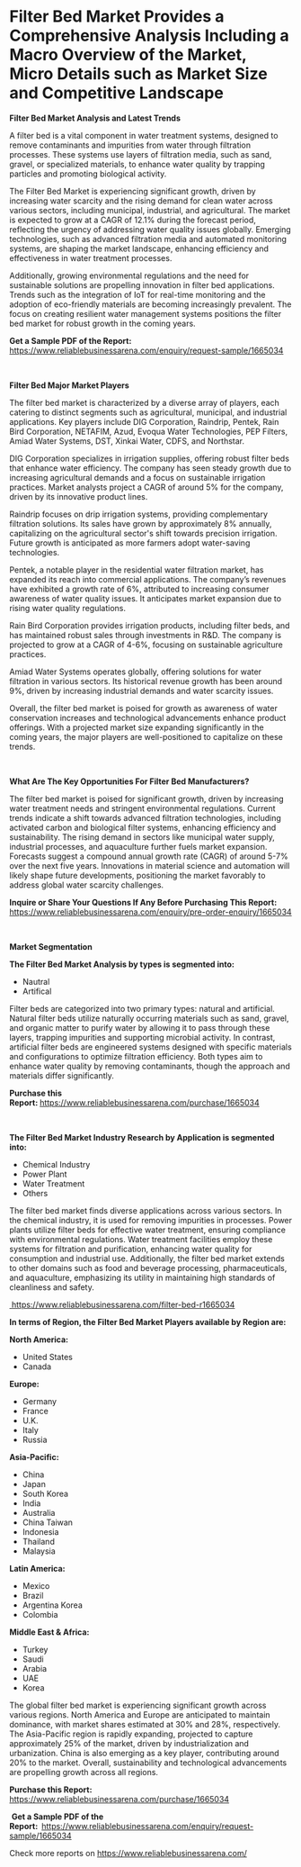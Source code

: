 <p><h1>Filter Bed Market Provides a Comprehensive Analysis Including a Macro Overview of the Market, Micro Details such as Market Size and Competitive Landscape</h1></p><p><strong>Filter Bed Market Analysis and Latest Trends</strong></p>
<p><p>A filter bed is a vital component in water treatment systems, designed to remove contaminants and impurities from water through filtration processes. These systems use layers of filtration media, such as sand, gravel, or specialized materials, to enhance water quality by trapping particles and promoting biological activity.</p><p>The Filter Bed Market is experiencing significant growth, driven by increasing water scarcity and the rising demand for clean water across various sectors, including municipal, industrial, and agricultural. The market is expected to grow at a CAGR of 12.1% during the forecast period, reflecting the urgency of addressing water quality issues globally. Emerging technologies, such as advanced filtration media and automated monitoring systems, are shaping the market landscape, enhancing efficiency and effectiveness in water treatment processes. </p><p>Additionally, growing environmental regulations and the need for sustainable solutions are propelling innovation in filter bed applications. Trends such as the integration of IoT for real-time monitoring and the adoption of eco-friendly materials are becoming increasingly prevalent. The focus on creating resilient water management systems positions the filter bed market for robust growth in the coming years.</p></p>
<p><strong>Get a Sample PDF of the Report:&nbsp;</strong> <a href="https://www.reliablebusinessarena.com/enquiry/request-sample/1665034?utm_campaign=3224&utm_medium=2&utm_source=Github&utm_content=ia&utm_term=06032025&utm_id=filter-bed">https://www.reliablebusinessarena.com/enquiry/request-sample/1665034</a></p>
<p>&nbsp;</p>
<p><strong>Filter Bed Major Market Players</strong></p>
<p><p>The filter bed market is characterized by a diverse array of players, each catering to distinct segments such as agricultural, municipal, and industrial applications. Key players include DIG Corporation, Raindrip, Pentek, Rain Bird Corporation, NETAFIM, Azud, Evoqua Water Technologies, PEP Filters, Amiad Water Systems, DST, Xinkai Water, CDFS, and Northstar.</p><p>DIG Corporation specializes in irrigation supplies, offering robust filter beds that enhance water efficiency. The company has seen steady growth due to increasing agricultural demands and a focus on sustainable irrigation practices. Market analysts project a CAGR of around 5% for the company, driven by its innovative product lines.</p><p>Raindrip focuses on drip irrigation systems, providing complementary filtration solutions. Its sales have grown by approximately 8% annually, capitalizing on the agricultural sector's shift towards precision irrigation. Future growth is anticipated as more farmers adopt water-saving technologies.</p><p>Pentek, a notable player in the residential water filtration market, has expanded its reach into commercial applications. The company’s revenues have exhibited a growth rate of 6%, attributed to increasing consumer awareness of water quality issues. It anticipates market expansion due to rising water quality regulations.</p><p>Rain Bird Corporation provides irrigation products, including filter beds, and has maintained robust sales through investments in R&D. The company is projected to grow at a CAGR of 4-6%, focusing on sustainable agriculture practices.</p><p>Amiad Water Systems operates globally, offering solutions for water filtration in various sectors. Its historical revenue growth has been around 9%, driven by increasing industrial demands and water scarcity issues.</p><p>Overall, the filter bed market is poised for growth as awareness of water conservation increases and technological advancements enhance product offerings. With a projected market size expanding significantly in the coming years, the major players are well-positioned to capitalize on these trends.</p></p>
<p>&nbsp;</p>
<p><strong>What Are The Key Opportunities For Filter Bed Manufacturers?</strong></p>
<p><p>The filter bed market is poised for significant growth, driven by increasing water treatment needs and stringent environmental regulations. Current trends indicate a shift towards advanced filtration technologies, including activated carbon and biological filter systems, enhancing efficiency and sustainability. The rising demand in sectors like municipal water supply, industrial processes, and aquaculture further fuels market expansion. Forecasts suggest a compound annual growth rate (CAGR) of around 5-7% over the next five years. Innovations in material science and automation will likely shape future developments, positioning the market favorably to address global water scarcity challenges.</p></p>
<p><strong>Inquire or Share Your Questions If Any Before Purchasing This Report:</strong> <a href="https://www.reliablebusinessarena.com/enquiry/pre-order-enquiry/1665034?utm_campaign=3224&utm_medium=2&utm_source=Github&utm_content=ia&utm_term=06032025&utm_id=filter-bed">https://www.reliablebusinessarena.com/enquiry/pre-order-enquiry/1665034</a></p>
<p>&nbsp;</p>
<p><strong>Market Segmentation</strong></p>
<p><strong>The Filter Bed Market Analysis by types is segmented into:</strong></p>
<p><ul><li>Nautral</li><li>Artifical</li></ul></p>
<p><p>Filter beds are categorized into two primary types: natural and artificial. Natural filter beds utilize naturally occurring materials such as sand, gravel, and organic matter to purify water by allowing it to pass through these layers, trapping impurities and supporting microbial activity. In contrast, artificial filter beds are engineered systems designed with specific materials and configurations to optimize filtration efficiency. Both types aim to enhance water quality by removing contaminants, though the approach and materials differ significantly.</p></p>
<p><strong>Purchase this Report:&nbsp;</strong><a href="https://www.reliablebusinessarena.com/purchase/1665034?utm_campaign=3224&utm_medium=2&utm_source=Github&utm_content=ia&utm_term=06032025&utm_id=filter-bed">https://www.reliablebusinessarena.com/purchase/1665034</a></p>
<p>&nbsp;</p>
<p><strong>The Filter Bed Market Industry Research by Application is segmented into:</strong></p>
<p><ul><li>Chemical Industry</li><li>Power Plant</li><li>Water Treatment</li><li>Others</li></ul></p>
<p><p>The filter bed market finds diverse applications across various sectors. In the chemical industry, it is used for removing impurities in processes. Power plants utilize filter beds for effective water treatment, ensuring compliance with environmental regulations. Water treatment facilities employ these systems for filtration and purification, enhancing water quality for consumption and industrial use. Additionally, the filter bed market extends to other domains such as food and beverage processing, pharmaceuticals, and aquaculture, emphasizing its utility in maintaining high standards of cleanliness and safety.</p></p>
<p><a href="https://www.reliablebusinessarena.com/filter-bed-r1665034?utm_campaign=3224&utm_medium=2&utm_source=Github&utm_content=ia&utm_term=06032025&utm_id=filter-bed">&nbsp;https://www.reliablebusinessarena.com/filter-bed-r1665034</a></p>
<p><strong>In terms of Region, the Filter Bed Market Players available by Region are:</strong></p>
<p>
    <p> <strong> North America: </strong>
        <ul>
            <li>United States</li>
            <li>Canada</li>
        </ul>
        </p> 
    <p> <strong> Europe: </strong>
        <ul>
            <li>Germany</li>
            <li>France</li>
            <li>U.K.</li>
            <li>Italy</li>
            <li>Russia</li>
        </ul>
        </p> 
    <p> <strong> Asia-Pacific: </strong>
        <ul>
            <li>China</li>
            <li>Japan</li>
            <li>South Korea</li>
            <li>India</li>
            <li>Australia</li>
            <li>China Taiwan</li>
            <li>Indonesia</li>
            <li>Thailand</li>
            <li>Malaysia</li>
        </ul>
        </p> 
    <p> <strong> Latin America: </strong>
        <ul>
            <li>Mexico</li>
            <li>Brazil</li>
            <li>Argentina Korea</li>
            <li>Colombia</li>
        </ul>
        </p> 
    <p> <strong> Middle East & Africa: </strong>
        <ul>
            <li>Turkey</li>
            <li>Saudi</li>
            <li>Arabia</li>
            <li>UAE</li>
            <li>Korea</li>
        </ul>
    </p>
    </p>
<p><p>The global filter bed market is experiencing significant growth across various regions. North America and Europe are anticipated to maintain dominance, with market shares estimated at 30% and 28%, respectively. The Asia-Pacific region is rapidly expanding, projected to capture approximately 25% of the market, driven by industrialization and urbanization. China is also emerging as a key player, contributing around 20% to the market. Overall, sustainability and technological advancements are propelling growth across all regions.</p></p>
<p><strong>Purchase this Report: </strong><a href="https://www.reliablebusinessarena.com/purchase/1665034?utm_campaign=3224&utm_medium=2&utm_source=Github&utm_content=ia&utm_term=06032025&utm_id=filter-bed">https://www.reliablebusinessarena.com/purchase/1665034</a></p>
<p>&nbsp;<strong>Get a Sample PDF of the Report:&nbsp;&nbsp;</strong><a href="https://www.reliablebusinessarena.com/enquiry/request-sample/1665034?utm_campaign=3224&utm_medium=2&utm_source=Github&utm_content=ia&utm_term=06032025&utm_id=filter-bed">https://www.reliablebusinessarena.com/enquiry/request-sample/1665034</a></p>
<p><strong></strong></p>
<p>Check more reports on <a href="https://www.reliablebusinessarena.com/?utm_campaign=3224&utm_medium=2&utm_source=Github&utm_content=ia&utm_term=06032025&utm_id=filter-bed">https://www.reliablebusinessarena.com/</a></p>